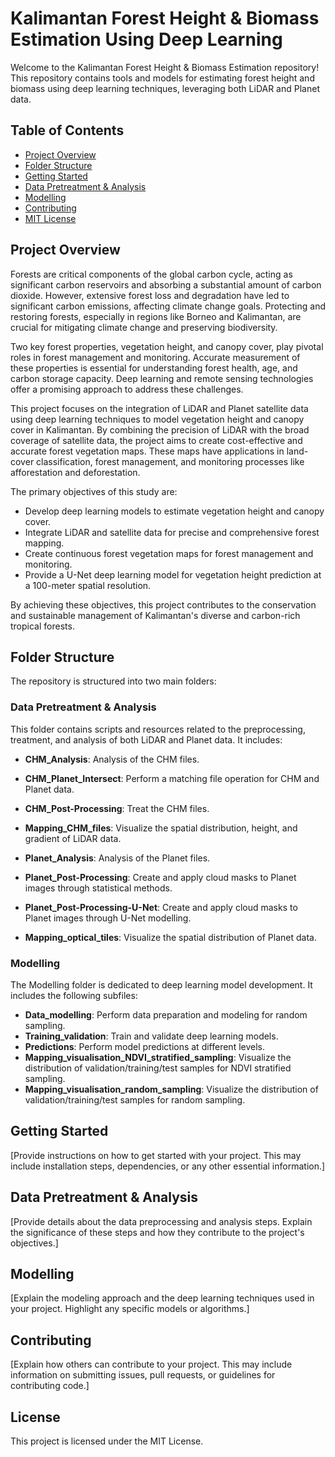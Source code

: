 # Kalimantan Forest Height & Biomass Estimation Using Deep Learning

Welcome to the Kalimantan Forest Height & Biomass Estimation repository! This repository contains tools and models for estimating forest height and biomass using deep learning techniques, leveraging both LiDAR and Planet data.

## Table of Contents
- [Project Overview](#project-overview)
- [Folder Structure](#folder-structure)
- [Getting Started](#getting-started)
- [Data Pretreatment & Analysis](#data-pretreatment--analysis)
- [Modelling](#modelling)
- [Contributing](#contributing)
- [MIT License](#license)

## Project Overview

Forests are critical components of the global carbon cycle, acting as significant carbon reservoirs and absorbing a substantial amount of carbon dioxide. However, extensive forest loss and degradation have led to significant carbon emissions, affecting climate change goals. Protecting and restoring forests, especially in regions like Borneo and Kalimantan, are crucial for mitigating climate change and preserving biodiversity.

Two key forest properties, vegetation height, and canopy cover, play pivotal roles in forest management and monitoring. Accurate measurement of these properties is essential for understanding forest health, age, and carbon storage capacity. Deep learning and remote sensing technologies offer a promising approach to address these challenges.

This project focuses on the integration of LiDAR and Planet satellite data using deep learning techniques to model vegetation height and canopy cover in Kalimantan. By combining the precision of LiDAR with the broad coverage of satellite data, the project aims to create cost-effective and accurate forest vegetation maps. These maps have applications in land-cover classification, forest management, and monitoring processes like afforestation and deforestation.

The primary objectives of this study are:
- Develop deep learning models to estimate vegetation height and canopy cover.
- Integrate LiDAR and satellite data for precise and comprehensive forest mapping.
- Create continuous forest vegetation maps for forest management and monitoring.
- Provide a U-Net deep learning model for vegetation height prediction at a 100-meter spatial resolution.

By achieving these objectives, this project contributes to the conservation and sustainable management of Kalimantan's diverse and carbon-rich tropical forests.

## Folder Structure

The repository is structured into two main folders:

### Data Pretreatment & Analysis

This folder contains scripts and resources related to the preprocessing, treatment, and analysis of both LiDAR and Planet data. It includes:

- **CHM_Analysis**: Analysis of the CHM files.
- **CHM_Planet_Intersect**: Perform a matching file operation for CHM and Planet data.
- **CHM_Post-Processing**: Treat the CHM files.
- **Mapping_CHM_files**: Visualize the spatial distribution, height, and gradient of LiDAR data.

- **Planet_Analysis**: Analysis of the Planet files.
- **Planet_Post-Processing**: Create and apply cloud masks to Planet images through statistical methods. 
- **Planet_Post-Processing-U-Net**: Create and apply cloud masks to Planet images through U-Net modelling. 
- **Mapping_optical_tiles**: Visualize the spatial distribution of Planet data.

### Modelling

The Modelling folder is dedicated to deep learning model development. It includes the following subfiles:

- **Data_modelling**: Perform data preparation and modeling for random sampling.
- **Training_validation**: Train and validate deep learning models.
- **Predictions**: Perform model predictions at different levels.
- **Mapping_visualisation_NDVI_stratified_sampling**: Visualize the distribution of validation/training/test samples for NDVI stratified sampling.
- **Mapping_visualisation_random_sampling**: Visualize the distribution of validation/training/test samples for random sampling.

## Getting Started

[Provide instructions on how to get started with your project. This may include installation steps, dependencies, or any other essential information.]

## Data Pretreatment & Analysis

[Provide details about the data preprocessing and analysis steps. Explain the significance of these steps and how they contribute to the project's objectives.]

## Modelling

[Explain the modeling approach and the deep learning techniques used in your project. Highlight any specific models or algorithms.]

## Contributing

[Explain how others can contribute to your project. This may include information on submitting issues, pull requests, or guidelines for contributing code.]

## License

This project is licensed under the MIT License.

